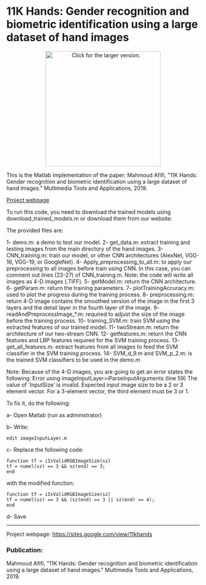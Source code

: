 # 11K Hands: Gender recognition and biometric identification using a large dataset of hand images

<p align="center"><img src="https://drive.google.com/uc?export=view&id=0BwO0RMrZJCioY0tCYkZRUjY1bm8" style="width: 300px; max-width: 90%; height: auto" title="Click for the larger version." /></p>

This is the Matlab implementation of the paper:
Mahmoud Afifi, "11K Hands: Gender recognition and biometric identification using a large dataset of hand images." Multimedia Tools and Applications, 2019.

[Project webpage](https://sites.google.com/view/11khands)


To run this code, you need to download the trained models using download_trained_models.m or download them from our website:

The provided files are:

1- demo.m: a demo to test our model.
2- get_data.m: extract training and testing images from the main directory of the hand images.
3- CNN_training.m: train our model, or other CNN architectures (AlexNet, VGG-16, VGG-19, or GoogleNet).
4- Apply_preprocessing_to_all.m: to apply our preprocessing to all images before train using CNN. In this case, you can comment out lines (23-27) of CNN_training.m. Note: the code will write all images as 4-D images (.TIFF). 
5- getModel.m: return the CNN architecture.
6- getParam.m: return the training parameters.
7- plotTrainingAccuracy.m: used to plot the progress during the training process.
8- preprocessing.m: return 4-D image contains the smoothed version of the image in the first 3 layers and the detail layer in the fourth layer of the image. 
9- readAndPreprocessImage_*.m: required to adjust the size of the image before the training process.
10- training_SVM.m: train SVM using the extracted features of our trained model. 
11- twoStream.m: return the architecture of our two-stream CNN.
12- getfeatures.m: return the CNN features and LBP features required for the SVM training process.
13- get_all_features.m: extract features from all images to feed the SVM classifier in the SVM training process.
14- SVM_d_9.m and SVM_p_2.m: is the trained SVM classifiers to be used in the demo.m

Note:
Because of the 4-D images, you are going to get an error states the following:
Error using imageInputLayer>iParseInputArguments (line 59)
The value of 'InputSize' is invalid. Expected input image size to be a 2 or 3 element vector. For a 3-element vector, the
third element must be 3 or 1.

To fix it,  do the following:

a- Open Matlab  (run as administrator)

b- Write:

`edit imageInputLayer.m`

c- Replace the following code:
```
function tf = iIsValidRGBImageSize(sz)
tf = numel(sz) == 3 && sz(end) == 3;
end
```
with the modified function:
```
function tf = iIsValidRGBImageSize(sz)
tf = numel(sz) == 3 && (sz(end) == 3 || sz(end) == 4);
end
```
d- Save 


--------------------------------------------------------------------------------------------------

Project webpage: https://sites.google.com/view/11khands

### Publication:
Mahmoud Afifi, "11K Hands: Gender recognition and biometric identification using a large dataset of hand images." Multimedia Tools and Applications, 2019.
